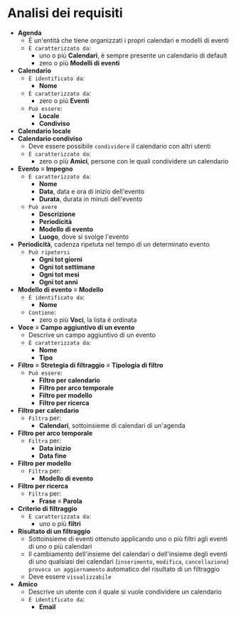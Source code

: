Analisi dei requisiti
===
* **Agenda**
  * È un'entità che tiene organizzati i propri calendari e modelli di eventi
  * `È caratterizzato da`:
    * uno o più **Calendari**, è sempre presente un calendario di default
    * zero o più **Modelli di eventi**
* **Calendario**
  * `È identificato da`:
    * **Nome**
  * `È caratterizzato da`:
    * zero o più **Eventi**
  * `Può essere`:
    * **Locale**
    * **Condiviso**
* **Calendario locale**
* **Calendario condiviso**
  * Deve essere possibile `condividere` il calendario con altri utenti 
  * `È caratterizzato da`:
    * zero o più **Amici**, persone con le quali condividere un calendario
* **Evento** ≡ **Impegno**
  * `È caratterizzato da`:
    * **Nome**
    * **Data**, data e ora di inizio dell'evento
    * **Durata**, durata in minuti dell'evento
  * `Può avere`
    * **Descrizione**
    * **Periodicità**
    * **Modello di evento**
    * **Luogo**, dove si svolge l'evento
* **Periodicità**, cadenza ripetuta nel tempo di un determinato evento
  * `Può ripetersi`
    * **Ogni tot giorni**
    * **Ogni tot settimane**
    * **Ogni tot mesi**
    * **Ogni tot anni**
* **Modello di evento** ≡ **Modello**
  * `È identificato da`:
    * **Nome**
  * `Contiene`:
    * zero o più **Voci**, la lista è ordinata
* **Voce** ≡ **Campo aggiuntivo di un evento**
  * Descrive un campo aggiuntivo di un evento 
  * `È caratterizzata da`:
    * **Nome**
    * **Tipo**
* **Filtro** ≡ **Stretegia di filtraggio** ≡ **Tipologia di filtro**
  * `Può essere`:
    * **Filtro per calendario**
    * **Filtro per arco temporale**
    * **Filtro per modello**
    * **Filtro per ricerca**
* **Filtro per calendario**
  * `Filtra` per:
    * **Calendari**, sottoinsieme di calendari di un'agenda
* **Filtro per arco temporale**
  * `Filtra` per:
    * **Data inizio**
    * **Data fine**
* **Filtro per modello**
  * `Filtra` per:
    * **Modello di evento**
* **Filtro per ricerca**
  * `Filtra` per:
    * **Frase** ≡ **Parola**
* **Criterio di filtraggio**
  * `È caratterizzata da`:
    * uno o più **filtri**
* **Risultato di un filtraggio**
  * Sottoinsieme di eventi ottenuto applicando uno o più filtri agli eventi di uno o più calendari
  * Il cambiamento dell'insieme del calendari o dell'insieme degli eventi di uno qualsiasi dei calendari (`inserimento`, `modifica`, `cancellazione`) `provoca un aggiornamento` automatico del risultato di un filtraggio
  * Deve essere `visualizzabile`
* **Amico**
  * Descrive un utente con il quale si vuole condividere un calendario 
  * `È identificato da`:
    * **Email**